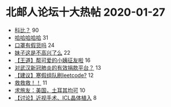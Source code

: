 # 北邮人论坛十大热帖 2020-01-27

- [科比？](https://bbs.byr.cn/article/Basketball/612362) 90
- [哈哈哈哈哈](https://bbs.byr.cn/article/Picture/3254558) 31
- [口罩有假货吗](https://bbs.byr.cn/article/Talking/6180819) 24
- [妹子这是不高兴了么](https://bbs.byr.cn/article/Feeling/3137733) 22
- [【王道】帮可爱的小姨征友啦](https://bbs.byr.cn/article/Friends/1951149) 16
- [对武汉新冠肺炎的有效捐款平台？](https://bbs.byr.cn/article/BBSOpenAPI/2059) 13
- [【建议】寒假组队刷leetcode?](https://bbs.byr.cn/article/ML_DM/36073) 12
- [救救救！！](https://bbs.byr.cn/article/Security/44512) 11
- [求旅友：美国，土耳其均可](https://bbs.byr.cn/article/Travel/143917) 10
- [【讨论】近视手术、ICL晶体植入](https://bbs.byr.cn/article/Health/220178) 8


